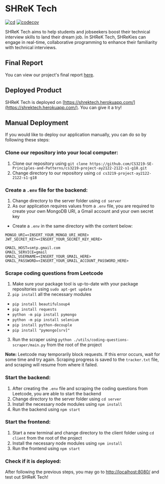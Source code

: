 # SHReK Tech
[![cd](https://github.com/CS3219-SE-Principles-and-Patterns/cs3219-project-ay2122-2122-s1-g18/actions/workflows/cd.yml/badge.svg)](https://github.com/CS3219-SE-Principles-and-Patterns/cs3219-project-ay2122-2122-s1-g18/actions/workflows/cd.yml)
[![codecov](https://codecov.io/gh/CS3219-SE-Principles-and-Patterns/cs3219-project-ay2122-2122-s1-g18/branch/main/graph/badge.svg?token=MNRL3PMASU)](https://codecov.io/gh/CS3219-SE-Principles-and-Patterns/cs3219-project-ay2122-2122-s1-g18)

SHReK Tech aims to help students and jobseekers boost their technical interview skills to land their dream job. In 
SHReK Tech, SHReKies can engage in real-time, collaborative programming to enhance their familiarity with technical 
interviews.

## Final Report
You can view our project's final report [here](18-FinalReport-2.pdf).

## Deployed Product
SHReK Tech is deployed on [https://shrektech.herokuapp.com/](https://shrektech.herokuapp.com/). You can give it a try!

## Manual Deployment
If you would like to deploy our application manually, you can do so by following these steps:

### Clone our repository into your local computer:
1. Clone our repository using `git clone https://github.com/CS3219-SE-Principles-and-Patterns/cs3219-project-ay2122-2122-s1-g18.git`
2. Change directory to our repository using `cd cs3219-project-ay2122-2122-s1-g18`

### Create a `.env` file for the backend:
1. Change directory to the server folder using `cd server`
2. As our application requires values from a `.env` file, you are required to create your own MongoDB URI, a Gmail 
account and your own secret key 
- Create a `.env` in the same directory with the content below:
```
MONGO_URI=<INSERT_YOUR_MONGO_URI_HERE>
JWT_SECRET_KEY=<INSERT_YOUR_SECRET_KEY_HERE>

GMAIL_HOST=smtp.gmail.com
GMAIL_SERVICE=gmail
GMAIL_USERNAME=<INSERT_YOUR_GMAIL_HERE>
GMAIL_PASSWORD=<INSERT_YOUR_GMAIL_ACCOUNT_PASSWORD_HERE>
```

### Scrape coding questions from Leetcode
1. Make sure your package tool is up-to-date with your package repositories using `sudo apt-get update`
2. `pip install` all the necessary modules
- `pip install beautifulsoup4`
- `pip install requests` 
- `python -m pip install pymongo` 
- `python -m pip install selenium` 
- `pip install python-decouple` 
- `pip install "pymongo[srv]"`
3. Run the scraper using `python ./utils/coding-questions-scraper/main.py` from the root of the project

**Note:** Leetcode may temporarily block requests. If this error occurs, wait for some time and try again.
Scraping progress is saved to the `tracker.txt` file, and scraping will resume from where it failed.

### Start the backend:
1. After creating the `.env` file and scraping the coding questions from Leetcode, you are able to start the backend
2. Change directory to the server folder using `cd server`
3. Install the necessary node modules using `npm install`
4. Run the backend using `npm start`

### Start the frontend:
1. Start a new terminal and change directory to the client folder using `cd client` from the root of the project
2. Install the necessary node modules using `npm install`
3. Run the frontend using `npm start`

### Check if it is deployed:
After following the previous steps, you may go to [http://localhost:8080/](http://localhost:8080/) and test out SHReK Tech!
